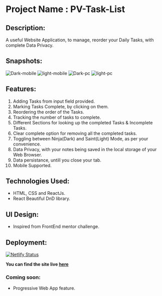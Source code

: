 # Project Name : PV-Task-List

## Description:
A useful Website Application, to manage, reorder your Daily Tasks, with complete Data Privacy.

## Snapshots:
![Dark-mobile](https://user-images.githubusercontent.com/70899048/107066218-b3765780-6803-11eb-800c-a11f3376a22a.JPG)
![light-mobile](https://user-images.githubusercontent.com/70899048/107066226-b5401b00-6803-11eb-953b-acd015c262eb.JPG)
![Dark-pc](https://user-images.githubusercontent.com/70899048/107066224-b5401b00-6803-11eb-90fe-b21280dd85c9.JPG)
![light-pc](https://user-images.githubusercontent.com/70899048/107066227-b5d8b180-6803-11eb-8b73-707c02582236.JPG)

## Features: 
1. Adding Tasks from input field provided.
2. Marking Tasks Complete, by clicking on them.
3. Reordering the order of the Tasks.
4. Tracking the number of tasks to complete.
5. Different Sections for looking up the completed Tasks & Incomplete Tasks.
6. Clear complete option for removing all the completed tasks.
7. Toggling between Ninja(Dark) and Saint(Light) Mode, as per your convenience.
8. Data Privacy, with your notes being saved in the local storage of your Web Browser.
9. Data persistance, untill you close your tab.
10. Mobile Supported.

## Technologies Used:
- HTML, CSS and ReactJs.
- React Beautiful DnD library.

## UI Design:
- Inspired from FrontEnd mentor challenge.

## Deployment:
[![Netlify Status](https://api.netlify.com/api/v1/badges/faa014b0-b555-4786-b45f-c6fd2ca841f8/deploy-status)](https://app.netlify.com/sites/day-taskify/deploys)

**You can find the site live [here](https://day-taskify.netlify.app/)**

### Coming soon:
- Progressive Web App feature.
